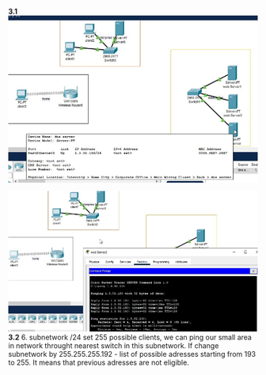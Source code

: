 __3.1__
![3_1](https://raw.githubusercontent.com/3u128/DevOps_online_Kyiv_2022Q1/main/m3/3_1_1.jpg)

![3_2](https://raw.githubusercontent.com/3u128/DevOps_online_Kyiv_2022Q1/main/m3/3_1_2.jpg)
__3.2__
6. subnetwork /24 set 255 possible clients, we can ping our small area in network throught nearest switch in this subnetwork.
If change subnetwork by 255.255.255.192 - list of possible adresses starting from 193 to 255. It means that previous adresses are not eligible. 
